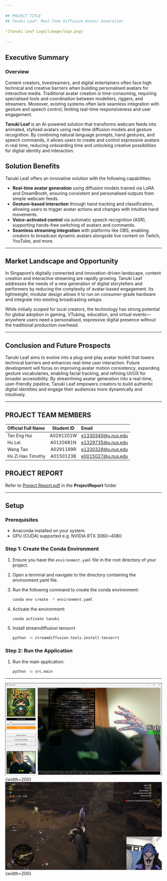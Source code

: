 ```yaml
---

## PROJECT TITLE  
## Tanuki Leaf: Real-Time Diffusion Avatar Generation   

![Tanuki Leaf Logo](image/logo.png)

---
```

## Executive Summary

### Overview

Content creators, livestreamers, and digital entertainers often face high technical and creative barriers when building personalised avatars for interactive media. Traditional avatar creation is time-consuming, requiring specialised tools and coordination between modellers, riggers, and streamers. Moreover, existing systems often lack seamless integration with gesture and speech control, limiting real-time responsiveness and user engagement.

**Tanuki Leaf** is an AI-powered solution that transforms webcam feeds into animated, stylised avatars using real-time diffusion models and gesture recognition. By combining natural language prompts, hand gestures, and speech commands, it allows users to create and control expressive avatars in real time, reducing onboarding time and unlocking creative possibilities for digital identity and interaction.

## Solution Benefits

Tanuki Leaf offers an innovative solution with the following capabilities:

- **Real-time avatar generation** using diffusion models trained via LoRA and DreamBooth, ensuring consistent and personalised outputs from simple webcam feeds.
- **Gesture-based interaction** through hand tracking and classification, allowing users to trigger avatar actions and changes with intuitive hand movements.
- **Voice-activated control** via automatic speech recognition (ASR), supporting hands-free switching of avatars and commands.
- **Seamless streaming integration** with platforms like OBS, enabling creators to broadcast dynamic avatars alongside live content on Twitch, YouTube, and more.

---

## Market Landscape and Opportunity

In Singapore’s digitally connected and innovation-driven landscape, content creation and interactive streaming are rapidly growing. Tanuki Leaf addresses the needs of a new generation of digital storytellers and performers by reducing the complexity of avatar-based engagement. Its lightweight, modular design allows it to run on consumer-grade hardware and integrate into existing broadcasting setups.

While initially scoped for local creators, the technology has strong potential for global adoption in gaming, VTubing, education, and virtual events—anywhere users need a personalised, expressive digital presence without the traditional production overhead.

---

## Conclusion and Future Prospects

Tanuki Leaf aims to evolve into a plug-and-play avatar toolkit that lowers technical barriers and enhances real-time user interaction. Future development will focus on improving avatar motion consistency, expanding gesture vocabularies, enabling facial tracking, and refining UI/UX for broader accessibility. By streamlining avatar generation into a real-time, user-friendly pipeline, Tanuki Leaf empowers creators to build authentic digital identities and engage their audiences more dynamically and intuitively.

---

## PROJECT TEAM MEMBERS

| Official Full Name  | Student ID | Email  |
| :------------ |:---------------:| :-----|
| Tan Eng Hui | A0291201W | e1330340@u.nus.edu |
| Hu Lei | A0120681N | e1329735@u.nus.edu |
| Wang Tao | A0291189R | e1330328@u.nus.edu |
| Ho Zi Hao Timothy| A0150123B | e0015027@u.nus.edu |

## PROJECT REPORT

Refer to [Project Report.pdf](ProjectReport/Project%20Report.pdf) in the **ProjectReport** folder

---

## Setup

### Prerequisites
- Anaconda installed on your system.
- GPU (CUDA) supported e.g. NVIDIA RTX 3060~4080 

### Step 1: Create the Conda Environment
1. Ensure you have the `environment.yaml` file in the root directory of your project. 

2. Open a terminal and navigate to the directory containing the environment.yaml file.

3. Run the following command to create the conda environment:

    ```sh
    conda env create -f environment.yaml
    ```

4. Activate the environment:

    ```sh
    conda activate tanuki
    ```
5. Install streamdiffusion tensorrt
    ```sh
    python -m streamdiffusion.tools.install-tensorrt
    ```

### Step 2: Run the Application
1. Run the main application:

    ```sh
    python -m src.main
    ```
---
![Application With Posture](image/screenshot_app.png){width=200}
![Application Broadcast](image/screenshot_broadcast.png){width=200}